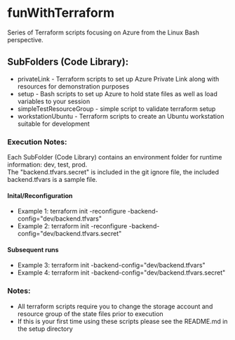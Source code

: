 # funWithTerraform
Series of Terraform scripts focusing on Azure from the Linux Bash perspective.

## SubFolders (Code Library):
* privateLink - Terraform scripts to set up Azure Private Link along with resources for demonstration purposes
* setup - Bash scripts to set up Azure to hold state files as well as load variables to your session
* simpleTestResourceGroup - simple script to validate terraform setup
* workstationUbuntu - Terraform scripts to create an Ubuntu workstation suitable for development

### Execution Notes:
Each SubFolder (Code Library) contains an environment folder for runtime information: dev, test, prod.  
The "backend.tfvars.secret" is included in the git ignore file, the included backend.tfvars is a sample file.
#### Inital/Reconfiguration
* Example 1: terraform init -reconfigure -backend-config="dev/backend.tfvars"
* Example 2: terraform init -reconfigure -backend-config="dev/backend.tfvars.secret"
#### Subsequent runs
* Example 3: terraform init -backend-config="dev/backend.tfvars"
* Example 4: terraform init -backend-config="dev/backend.tfvars.secret"


### Notes:
* All terraform scripts require you to change the storage account and resource group of the state files prior to execution
* If this is your first time using these scripts please see the README.md in the setup directory

